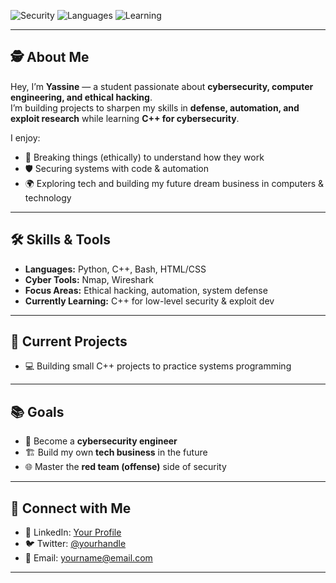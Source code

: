 
![Security](https://img.shields.io/badge/Security-Cyber-blue?style=for-the-badge&logo=hackaday)
![Languages](https://img.shields.io/badge/Languages-Python%20%7C%20C%2B%2B-green?style=for-the-badge)
![Learning](https://img.shields.io/badge/Learning-Cybersecurity%20%7C%20C%2B%2B-orange?style=for-the-badge)

---

## 🕵️ About Me
Hey, I’m **Yassine** — a student passionate about **cybersecurity, computer engineering, and ethical hacking**.  
I’m building projects to sharpen my skills in **defense, automation, and exploit research** while learning **C++ for cybersecurity**.  

I enjoy:
- 🔎 Breaking things (ethically) to understand how they work  
- 🛡️ Securing systems with code & automation  
- 🌍 Exploring tech and building my future dream business in computers & technology  

---

## 🛠️ Skills & Tools
- **Languages:** Python, C++, Bash, HTML/CSS  
- **Cyber Tools:** Nmap, Wireshark  
- **Focus Areas:** Ethical hacking, automation, system defense  
- **Currently Learning:** C++ for low-level security & exploit dev  

---

## 🚀 Current Projects  
- 💻 Building small C++ projects to practice systems programming  

---

## 📚 Goals
- 🎯 Become a **cybersecurity engineer**  
- 🏗️ Build my own **tech business** in the future  
- 🌐 Master the **red team (offense)** side of security  

---

## 📡 Connect with Me
- 💼 LinkedIn: [Your Profile](https://linkedin.com)  
- 🐦 Twitter: [@yourhandle](https://twitter.com)  
- 📧 Email: yourname@email.com  

---

